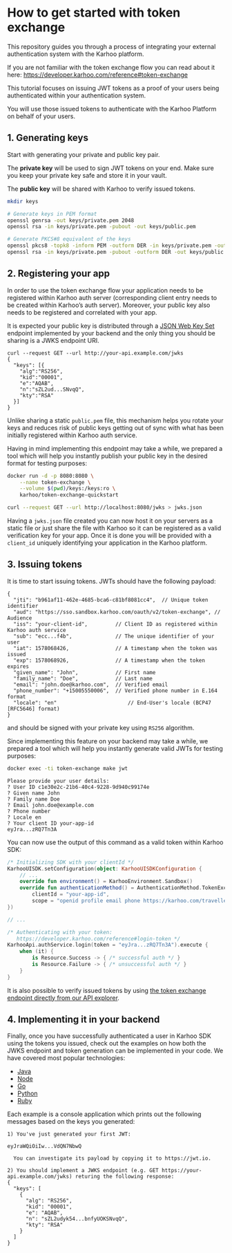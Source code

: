 # How to get started with token exchange

This repository guides you through a process of integrating
your external authentication system with the Karhoo platform.

If you are not familiar with the token exchange flow you can read about it here:
https://developer.karhoo.com/reference#token-exchange


This tutorial focuses on issuing JWT tokens as a proof of your users being authenticated
within your authentication system.

You will use those issued tokens to authenticate with the Karhoo Platform on behalf of your users.

## 1. Generating keys

Start with generating your private and public key pair.

The **private key** will be used to sign JWT tokens on your end. Make sure you keep your private key safe and store it in your vault.

The **public key** will be shared with Karhoo to verify issued tokens.

  ```bash
  mkdir keys

  # Generate keys in PEM format
  openssl genrsa -out keys/private.pem 2048
  openssl rsa -in keys/private.pem -pubout -out keys/public.pem

  # Generate PKCS#8 equivalent of the keys
  openssl pkcs8 -topk8 -inform PEM -outform DER -in keys/private.pem -out keys/private.der -nocrypt
  openssl rsa -in keys/private.pem -pubout -outform DER -out keys/public.der
  ```

## 2. Registering your app

In order to use the token exchange flow your application needs to be registered within
Karhoo auth server (corresponding client entry needs to be created within Karhoo’s auth server).
Moreover, your public key also needs to be registered and correlated with your app.

It is expected your public key is distributed
through a [JSON Web Key Set](https://tools.ietf.org/html/rfc7517) endpoint implemented by your backend
and the only thing you should be sharing is a JWKS endpoint URI.

```
curl --request GET --url http://your-api.example.com/jwks
{
  "keys": [{
    "alg":"RS256",
    "kid":"00001",
    "e":"AQAB",
    "n":"sZL2ud...SNvqQ",
    "kty":"RSA"
  }]
}
```

Unlike sharing a static `public.pem` file, this mechanism helps you rotate your keys
and reduces risk of public keys getting out of sync
with what has been initially registered within Karhoo auth service.

Having in mind implementing this endpoint may take a while, we prepared a tool which will help
you instantly publish your public key in the desired format for testing purposes:

```bash
docker run -d -p 8080:8080 \
    --name token-exchange \
    --volume $(pwd)/keys:/keys:ro \
    karhoo/token-exchange-quickstart

curl --request GET --url http://localhost:8080/jwks > jwks.json
```

Having a `jwks.json` file created you can now
host it on your servers as a static file or just share the file with Karhoo
so it can be registered as a valid verification key for your app.
Once it is done you will be provided with a `client_id`
uniquely identifying your application in the Karhoo platform.

## 3. Issuing tokens

It is time to start issuing tokens.
JWTs should have the following payload:

```
{
  "jti": "b961af11-462e-4685-bca6-c81bf8081cc4",  // Unique token identifier
  "aud": "https://sso.sandbox.karhoo.com/oauth/v2/token-exchange", // Audience
  "iss": "your-client-id",         // Client ID as registered within Karhoo auth service
  "sub": "ecc...f4b",              // The unique identifier of your user
  "iat": 1578068426,               // A timestamp when the token was issued  
  "exp": 1578068926,               // A timestamp when the token expires
  "given_name": "John",            // First name
  "family_name": "Doe",            // Last name
  "email": "john.doe@karhoo.com",  // Verified email
  "phone_number": "+15005550006",  // Verified phone number in E.164 format
  "locale": "en"   			           // End-User's locale (BCP47 [RFC5646] format)
}
```

and should be signed with your private key using `RS256` algorithm.

Since implementing this feature on your backend may take a while, we prepared a tool which will help
you instantly generate valid JWTs for testing purposes:

```bash
docker exec -ti token-exchange make jwt
```

```
Please provide your user details:
? User ID c1e30e2c-21b6-40c4-9228-9d940c99174e
? Given name John
? Family name Doe
? Email john.doe@example.com
? Phone number
? Locale en
? Your client ID your-app-id
eyJra...zRQ7Tn3A
```

You can now use the output of this command as a valid token within Karhoo SDK:

```kotlin
/* Initializing SDK with your clientId */
KarhooUISDK.setConfiguration(object: KarhooUISDKConfiguration {
    // ...
    override fun environment() = KarhooEnvironment.Sandbox()
    override fun authenticationMethod() = AuthenticationMethod.TokenExchange(
        clientId = "your-app-id",
        scope = "openid profile email phone https://karhoo.com/traveller")
})

// ...

/* Authenticating with your token:
   https://developer.karhoo.com/reference#login-token */
KarhooApi.authService.login(token = "eyJra...zRQ7Tn3A").execute {
    when (it) {
        is Resource.Success -> { /* successful auth */ }
        is Resource.Failure -> { /* unsuccessful auth */ }
    }
}
```

It is also possible to verify issued tokens
by using [the token exchange endpoint directly from our API explorer](https://developer.karhoo.com/reference#post_oauth-v2-token-exchange).

## 4. Implementing it in your backend

Finally, once you have successfully authenticated a user in Karhoo SDK using the tokens you issued, check out the examples on how both the JWKS endpoint and token generation can be implemented in your code.
We have covered most popular technologies:

  - [Java](./java)
  - [Node](./node)
  - [Go](./go)
  - [Python](./python)
  - [Ruby](./ruby)

Each example is a console application which prints out
the following messages based on the keys you generated:

```
1) You've just generated your first JWT:

eyJraWQiOiIw...VdQN7NbwQ

  You can investigate its payload by copying it to https://jwt.io.

2) You should implement a JWKS endpoint (e.g. GET https://your-api.example.com/jwks) returing the following response:
{
  "keys": [
    {
      "alg": "RS256",
      "kid": "00001",
      "e": "AQAB",
      "n": "sZL2udyk54...bnfyUOKSNvqQ",
      "kty": "RSA"
    }
  ]
}
```
